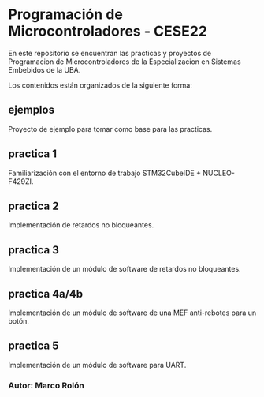 # Programación de Microcontroladores - CESE22

En este repositorio se encuentran las practicas y proyectos de Programacion de Microcontroladores de la Especializacion en Sistemas Embebidos de la UBA.

Los contenidos están organizados de la siguiente forma:

## ejemplos
Proyecto de ejemplo para tomar como base para las practicas.

## practica 1
Familiarización con el entorno de trabajo STM32CubeIDE + NUCLEO-F429ZI.

## practica 2
Implementación de retardos no bloqueantes.

## practica 3
Implementación de un módulo de software de retardos no bloqueantes.

## practica 4a/4b
Implementación de un módulo de software de una MEF anti-rebotes para un botón.

## practica 5

Implementación de un módulo de software para UART.

### Autor: Marco Rolón

